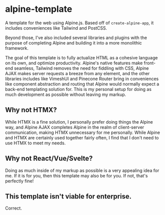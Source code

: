 # alpine-template

A template for the web using Alpine.js.
Based off of `create-alpine-app`, it includes conveniences like Tailwind and PostCSS.

Beyond those, I've also included several libraries and plugins with the purpose of 
completing Alpine and building it into a more monolithic framework.

The goal of this template is to fully actualize HTML as a cohesive language on its own,
and optimize productivity. Alpine's native features make front-end seamless, Tailwind
removes the need for fiddling with CSS, Alpine AJAX makes server requests
a breeze from any element, and the other libraries includes like VimeshUI and Pinecone Router bring in 
conveniences like component abstraction and routing that Alpine would normally expect
a back-end templating solution for. This is my personal setup for doing as much development
as possible without leaving my markup.

## Why not HTMX?
While HTMX is a fine solution, I personally prefer doing things the Alpine way, and Alpine AJAX
completes Alpine in the realm of client-server communication, making HTMX unnecessary for me personally.
While Alpine and HTMX are certainly used together fairly often, I find that I don't need to use HTMX
to meet my needs.

## Why not React/Vue/Svelte?
Doing as much inside of my markup as possible is a very appealing idea for me. If it is for you,
then this template may also be for you. If not, that's perfectly fine! 

## This template isn't viable for enterprise.
Correct.
